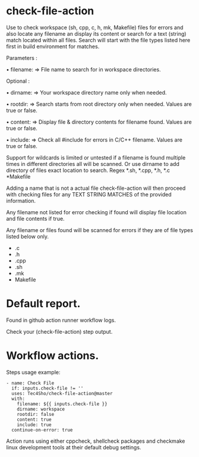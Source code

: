 # check-file-action

Use to check workspace (sh, cpp, c, h, mk, Makefile) files for errors and also locate any filename an display its content or search for a text (string) match located within all files. Search will start with the file types listed here first in build environment for matches.


Parameters :

• filename: => File name to search for in workspace directories. 

Optional :

• dirname: => Your workspace directory name only when needed.

• rootdir: => Search starts from root directory only when needed. Values are true or false.

• content: => Display file & directory contents for filename found. Values are true or false.

• include: => Check all #include <file> for errors in C/C++ filename. Values are true or false.

Support for wildcards is limited or untested if a filename is found multiple times in different directories all will be scanned. Or use dirname to add directory of files exact location to search.
Regex *.sh, *.cpp, *.h, *.c *Makefile 

Adding a name that is not a actual file check-file-action will then proceed with checking files for any TEXT STRING MATCHES of the provided information.

Any filename not listed for error checking if found will display file location and file contents if true.

Any filename or files found will be scanned for errors if they are of file types listed below only.
- .c
- .h
- .cpp
- .sh
- .mk
- Makefile

# Default report.
Found in github action runner workflow logs.

Check your (check-file-action) step output.

# Workflow actions.
Steps usage example:


    - name: Check File
      if: inputs.check-file != ''
      uses: Tec4Sho/check-file-action@master
      with:
        filename: ${{ inputs.check-file }}
        dirname: workspace
        rootdir: false
        content: true
        include: true
      continue-on-error: true


Action runs using either cppcheck, shellcheck packages and checkmake linux development tools at their default debug settings.
